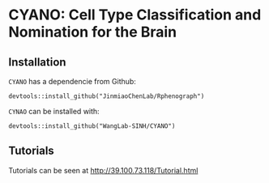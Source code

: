 # CYANO: Cell Type Classification and Nomination for the Brain


## Installation

`CYANO` has a dependencie from Github:
```
devtools::install_github("JinmiaoChenLab/Rphenograph")
```

`CYNAO` can be installed with:
```
devtools::install_github("WangLab-SINH/CYANO")
```
## Tutorials

Tutorials can be seen at http://39.100.73.118/Tutorial.html
